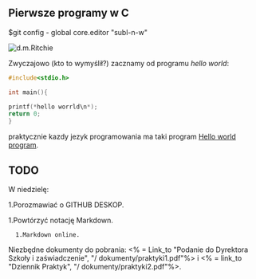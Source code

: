 ## Pierwsze programy w C
$git config - global core.editor "subl-n-w"

![d.m.Ritchie](http://upload.wikimedia.org/wikipedia/commons/0/08/Medal_lg.jpeg)

Zwyczajowo (kto to wymyślił?) zacznamy od programu
*hello world*:

```c
#include<stdio.h>

int main(){

printf(*hello worrld\n*);
return 0;
}
```
praktycznie kazdy jezyk programowania ma taki program [Hello world program][1].

[1]:http://pl.wikipedia.org/wiki/Hello_world


## TODO


W niedzielę:


1.Porozmawiać o GITHUB DESKOP.

   1.Powtórzyć notację Markdown.
   
      1.Markdown online.
Niezbędne dokumenty do pobrania:
<% = Link_to "Podanie do Dyrektora Szkoły i zaświadczenie", "/ dokumenty/praktyki1.pdf"%> i <% = link_to "Dziennik Praktyk", "/ dokumenty/praktyki2.pdf"%>.
